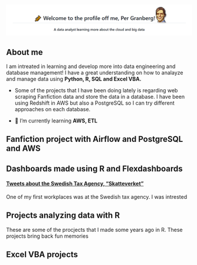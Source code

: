 

<!--
<h1 align="center">🎺 Welcome to the profile off me, Per Granberg! 🌞 
<h3 align="center">A data analyst learning more about the cloud and big data</h3>
</h1>
-->

![title](titleimage.png)

## About me

I am intreated in learning and develop more into data engineering and database management! I have a great understanding on how to analayze and manage data using **Python, R, SQL and Excel VBA.**


- Some of the projects that I have been doing lately is regarding web scraping Fanfiction data and store the data in a database. I have been using Redshift in AWS but also a PostgreSQL so I can try different approaches on each database.

- 🌱 I’m currently learning **AWS, ETL**



## Fanfiction project with Airflow and PostgreSQL and AWS


## Dashboards made using R and Flexdashboards

#### [Tweets about the Swedish Tax Agency, “Skatteverket”](https://pergranberg.shinyapps.io/skvtwitter1/)
One of my first workplaces was at the Swedish tax agency. I was intrested 


## Projects analyzing data with **R**
These are some of the procjects that I made some years ago in R. These projects bring back fun memories 


## Excel VBA projects
